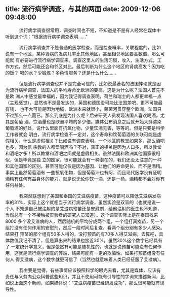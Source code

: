 title: 流行病学调查，与其的两面
date: 2009-12-06 09:48:00
---

 

    　　流行病学调查很常用，调查时间也不短，不知道是不是有人经常在媒体中听到这个词："根据流行病学调查表明……"

    　　流行病学调查并不是普通的医学检查，而是检查概率，关联程度的，比如说有一个地区，某种肾病的发病几率比其他地区，甚至相邻地区要高数倍，那么可能就 有必要进行流行病学调查来。调查这里人的生活习惯，收入，生活方式，工作方式，然后可能还会和邻区对比，最后判断为什么这个地区的肾病高发？因为吃的饭？ 喝的水？少锻炼？多色情服务？还是什么什么……

    　　但是流行病学调查也并不是完全可信的，比如说最著名的法国悖论就是因为流行病学调查，法国人的平均寿命比欧洲的要高，这是为什么呢？法国人首先不是欧 洲人中感觉最幸福的，因为我记得调查表明，荷兰和瑞士的人都更幸福一点（主观感觉），显然也不是最发达的，英国和德国没可能比法国差吧，更不可能最有钱， 也不大可能是因为地域，欧洲本来就很小，莱茵河贯穿整个欧洲，法国只不过那么一点而已。那么到底是为什么呢？后来研究人员发现法国人喜欢喝酒，尤其是葡萄 酒，饮酒量也是欧洲平均的多少倍。媒体公布消息之后就开始大肆渲染葡萄酒的好处，说什么里面有抗氧化物，少量饮酒无害，等等的。但是只要是科学工作者就会 明白，流行病学检查不一定对，这个寿命和饮葡萄酒的关联可能是虚假相关。什么是虚假相关？比如说有调查表明，一个地区的教堂如果多，那么酒吧也多，因为信 宗教的人都爱喝酒吗？不对，真正的相关是因为人口多，所以教堂和酒吧才多！所以教堂和酒吧之间就是虚假相关。虽然法国和欧洲其他国家很相似，但是毕竟是独 立的国家，很可能就会有一种潜在的，我们还没太注意的一种和其他国家的区别，甚至可能仅仅是因为基因，让他们的寿命更长，而不是酒精。事实上虽然葡萄酒有 一些抗氧化物，但是葡萄汁也有阿，而且现代医学没有证明酒精有任何有益身体的能力，就是说无论你饮一滴，还是一桶，酒精都不会对你有任何益处。

    　　我突然联想到了美国和泰国的艾滋病疫苗，这种疫苗可以降低艾滋病发病率的31%，实际上这个就相当于流行病学调查，虽然实验是双盲的（也就是说一个人 不知道自己被注射的是艾滋病预苗还是安慰剂，给他注射的医生也不知道，当然总有一个不接触被实验者的研究人员知道）。这个调查实际上是在泰国找来8000 多个没艾滋病的人，然后随机的平均分成两个组，一个组打真疫苗，另一个组打没有任何作用的安慰剂，然后一段时间后复查，看两个组分别有多少人感染。结果打 预苗的那个组有50多人得的，没打预苗的有70多人得艾滋病，去算吧，具体数值我记不清了，但是算出来的结果也接近30%。虽然30%这个数字已经具有了 一定统计学意义，但是依然有可能是随机性的，也就是说预苗可能没有任何作用，这就是流行病学调查的弊端，结果可能有一定的欺骗性。如果打预苗组没有任何人 得艾滋病，这个数字就更可信了（当然也就意味着人类已经征服了艾滋病）。

    　　我主要是觉得，有些事情应该按照科学的眼光去看，尤其是媒体，应该有责任与义务向公众科普这些知识，并且不使用可能有引导性的字词来描述新闻，比如说上面这个新闻，如果媒体说："艾滋病疫苗已经研发成功"，那么很可能就有误导性。
 
